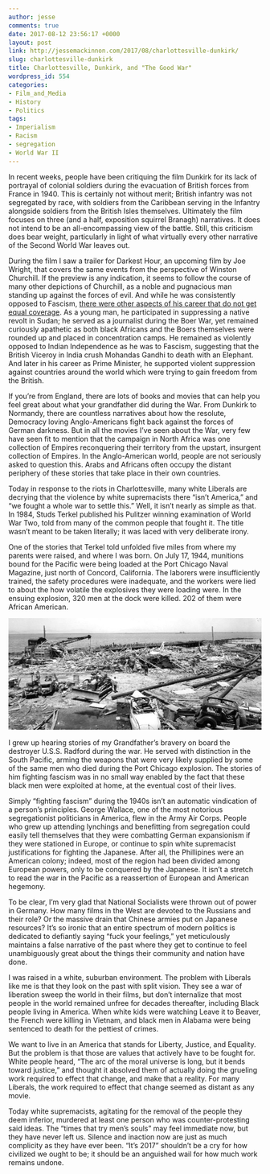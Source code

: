 ```yaml
---
author: jesse
comments: true
date: 2017-08-12 23:56:17 +0000
layout: post
link: http://jessemackinnon.com/2017/08/charlottesville-dunkirk/
slug: charlottesville-dunkirk
title: Charlottesville, Dunkirk, and "The Good War"
wordpress_id: 554
categories:
- Film_and_Media
- History
- Politics
tags:
- Imperialism
- Racism
- segregation
- World War II
---
```


In recent weeks, people have been critiquing the film Dunkirk for its lack of portrayal of colonial soldiers during the evacuation of British forces from France in 1940. This is certainly not without merit; British infantry was not segregated by race, with soldiers from the Caribbean serving in the Infantry alongside soldiers from the British Isles themselves. Ultimately the film focuses on three (and a half, exposition squirrel Branagh) narratives. It does not intend to be an all-encompassing view of the battle. Still, this criticism does bear weight, particularly in light of what virtually every other narrative of the Second World War leaves out.

During the film I saw a trailer for Darkest Hour, an upcoming film by Joe Wright, that covers the same events from the perspective of Winston Churchill. If the preview is any indication, it seems to follow the course of many other depictions of Churchill, as a noble and pugnacious man standing up against the forces of evil. And while he was consistently opposed to Fascism, [there were other aspects of his career that do not get equal coverage](http://www.independent.co.uk/news/uk/politics/not-his-finest-hour-the-dark-side-of-winston-churchill-2118317.html). As a young man, he participated in suppressing a native revolt in Sudan; he served as a journalist during the Boer War, yet remained curiously apathetic as both black Africans and the Boers themselves were rounded up and placed in concentration camps. He remained as violently opposed to Indian Independence as he was to Fascism, suggesting that the British Viceroy in India crush Mohandas Gandhi to death with an Elephant. And later in his career as Prime Minister, he supported violent suppression against countries around the world which were trying to gain freedom from the British.

If you’re from England, there are lots of books and movies that can help you feel great about what your grandfather did during the War. From Dunkirk to Normandy, there are countless narratives about how the resolute, Democracy loving Anglo-Americans fight back against the forces of German darkness. But in all the movies I’ve seen about the War, very few have seen fit to mention that the campaign in North Africa was one collection of Empires reconquering their territory from the upstart, insurgent collection of Empires. In the Anglo-American world, people are not seriously asked to question this. Arabs and Africans often occupy the distant periphery of these stories that take place in their own countries.

Today in response to the riots in Charlottesville, many white Liberals are decrying that the violence by white supremacists there “isn’t America,” and “we fought a whole war to settle this.” Well, it isn’t nearly as simple as that. In 1984, Studs Terkel published his Pulitzer winning examination of World War Two, told from many of the common people that fought it. The title wasn’t meant to be taken literally; it was laced with very deliberate irony.

One of the stories that Terkel told unfolded five miles from where my parents were raised, and where I was born. On July 17, 1944, munitions bound for the Pacific were being loaded at the Port Chicago Naval Magazine, just north of Concord, California. The laborers were insufficiently trained, the safety procedures were inadequate, and the workers were lied to about the how volatile the explosives they were loading were. In the ensuing explosion, 320 men at the dock were killed. 202 of them were African American.

<img src="/images/2017/Portchicago2.jpg" alt="Picture showing the wreckage at Port Chicago">

I grew up hearing stories of my Grandfather’s bravery on board the destroyer U.S.S. Radford during the war. He served with distinction in the South Pacific, arming the weapons that were very likely supplied by some of the same men who died during the Port Chicago explosion. The stories of him fighting fascism was in no small way enabled by the fact that these black men were exploited at home, at the eventual cost of their lives.

Simply “fighting fascism” during the 1940s isn’t an automatic vindication of a person’s principles. George Wallace, one of the most notorious segregationist politicians in America, flew in the Army Air Corps. People who grew up attending lynchings and benefitting from segregation could easily tell themselves that they were combatting German expansionism if they were stationed in Europe, or continue to spin white supremacist justifications for fighting the Japanese. After all, the Phillipines were an American colony; indeed, most of the region had been divided among European powers, only to be conquered by the Japanese. It isn’t a stretch to read the war in the Pacific as a reassertion of European and American hegemony.

To be clear, I’m very glad that National Socialists were thrown out of power in Germany. How many films in the West are devoted to the Russians and their role? Or the massive drain that Chinese armies put on Japanese resources? It’s so ironic that an entire spectrum of modern politics is dedicated to defiantly saying “fuck your feelings,” yet meticulously maintains a false narrative of the past where they get to continue to feel unambiguously great about the things their community and nation have done.

I was raised in a white, suburban environment. The problem with Liberals like me is that they look on the past with split vision. They see a war of liberation sweep the world in their films, but don’t internalize that most people in the world remained unfree for decades thereafter, including Black people living in America. When white kids were watching Leave it to Beaver, the French were killing in Vietnam, and black men in Alabama were being sentenced to death for the pettiest of crimes.

We want to live in an America that stands for Liberty, Justice, and Equality. But the problem is that those are values that actively have to be fought for. White people heard, “The arc of the moral universe is long, but it bends toward justice,” and thought it absolved them of actually doing the grueling work required to effect that change, and make that a reality. For many Liberals, the work required to effect that change seemed as distant as any movie.

Today white supremacists, agitating for the removal of the people they deem inferior, murdered at least one person who was counter-protesting said ideas. The “times that try men’s souls” may feel immediate now, but they have never left us. Silence and inaction now are just as much complicity as they have ever been. “It’s 2017” shouldn’t be a cry for how civilized we ought to be; it should be an anguished wail for how much work remains undone.
